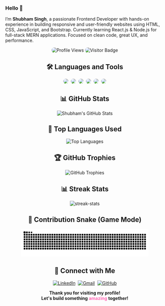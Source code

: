 <h3 align="left">Hello 👋</h3>
<p align="left">
I’m <b>Shubham Singh</b>, a passionate Frontend Developer with hands-on experience in building responsive and user-friendly websites using HTML, CSS, JavaScript, and Bootstrap. Currently learning React.js & Node.js for full-stack MERN applications. Focused on clean code, great UX, and performance.
</p>

<p align="center">
  <img src="https://komarev.com/ghpvc/?username=developershubhamsingh&label=Profile%20views&color=ff69b4&style=flat-square" alt="Profile Views" style="border-radius:8px;" />
  <img src="https://visitor-badge.laobi.icu/badge?page_id=developershubhamsingh" alt="Visitor Badge" style="border-radius:8px;" />
</p>

<h2 align="center">🛠️ Languages and Tools</h2>
<p align="center">
  <img src="https://cdn.jsdelivr.net/gh/devicons/devicon/icons/html5/html5-original.svg" width="50" style="border-radius:8px;" />&nbsp;
  <img src="https://cdn.jsdelivr.net/gh/devicons/devicon/icons/css3/css3-original.svg" width="50" style="border-radius:8px;" />&nbsp;
  <img src="https://cdn.jsdelivr.net/gh/devicons/devicon/icons/javascript/javascript-original.svg" width="50" style="border-radius:8px;" />&nbsp;
  <img src="https://cdn.jsdelivr.net/gh/devicons/devicon/icons/bootstrap/bootstrap-plain.svg" width="50" style="border-radius:8px;" />&nbsp;
  <img src="https://cdn.jsdelivr.net/gh/devicons/devicon/icons/react/react-original.svg" width="50" style="border-radius:8px;" />&nbsp;
  <img src="https://cdn.jsdelivr.net/gh/devicons/devicon/icons/nodejs/nodejs-original.svg" width="50" style="border-radius:8px;" />
</p>


<h2 align="center">📊 GitHub Stats</h2>
<p align="center">
  <img src="https://github-readme-stats.vercel.app/api?username=developershubhamsingh&show_icons=true&theme=radical&count_private=true&hide_border=false" alt="Shubham's GitHub Stats" />
</p>

<h2 align="center">🔰 Top Languages Used</h2>
<p align="center">
  <img src="https://github-readme-stats.vercel.app/api/top-langs/?username=developershubhamsingh&layout=compact&theme=radical" alt="Top Languages" />
</p>

<h2 align="center">🏆 GitHub Trophies</h2>
<p align="center">
  <img src="https://github-profile-trophy.vercel.app/?username=developershubhamsingh&theme=radical&column=4&margin-w=10&margin-h=15" alt="GitHub Trophies" />
</p>

<h2 align="center">📊 Streak Stats</h2>
<p align="center">
  <img src="https://github-readme-streak-stats.herokuapp.com/?user=developershubhamsingh&theme=dark&hide_border=false" alt="streak-stats" />
</p>

<h2 align="center">🐍 Contribution Snake (Game Mode)</h2>
<p align="center">
  <img src="https://raw.githubusercontent.com/developershubhamsingh/developershubhamsingh/gh-pages/snake.svg" alt="Snake animation" style="max-width:80%;" />
</p>

<h2 align="center">🔰 Connect with Me</h2>
<p align="center">
  <a href="https://linkedin.com/in/YOUR-LINKEDIN-ID"><img src="https://img.shields.io/badge/-LinkedIn-blue?style=for-the-badge&logo=Linkedin&logoColor=white" alt="LinkedIn" /></a>&nbsp;
  <a href="mailto:yourmail@gmail.com"><img src="https://img.shields.io/badge/-Gmail-red?style=for-the-badge&logo=gmail&logoColor=white" alt="Gmail" /></a>&nbsp;
  <a href="https://github.com/developershubhamsingh"><img src="https://img.shields.io/badge/-GitHub-black?style=for-the-badge&logo=github&logoColor=white" alt="GitHub" /></a>
</p>

<p align="center">
  <b>Thank you for visiting my profile! </b><br>
  <b>Let's build something <span style="color:#ff69b4;">amazing</span> together! </b>
</p>
